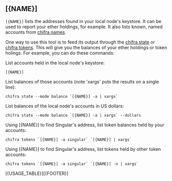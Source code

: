 ## [{NAME}]

`[{NAME}]` lists the addresses found in your local node's keystore. It can be used to report your ether holdings, for example. It also lists known, named accounts from [chifra names](../ethName/README.md).

One way to use this tool is to feed its output through the [chifra state](../getState/README.md) or [chifra tokens](../getTokenInfo/README.md). This will give you the balances of your ether holdings or token holings. For example, you can do these commands:

List accounts held in the local node's keystore:

    [{NAME}]

List balances of those accounts (note 'xargs' puts the results on a single line):

    chifra state --mode balance `[{NAME}] -a | xargs`
    
List balances of the local node's accounts in US dollars:

    chifra state --mode balance `[{NAME}] -a | xargs` --dollars

Using [{NAME}] to find Singular's address, list token balances held by your accounts:

    chifra tokens `[{NAME}] -a singular` `[{NAME}] | xargs`

Using [{NAME}] to find Singular's address, list tokens held by other token accounts:

    chifra tokens `[{NAME}] -a singular` `[{NAME}] -n | xargs`

[{USAGE_TABLE}][{FOOTER}]
